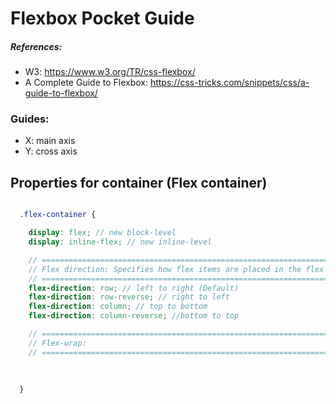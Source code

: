 # Flexbox Pocket Guide

##### References:
- W3: https://www.w3.org/TR/css-flexbox/
- A Complete Guide to Flexbox: https://css-tricks.com/snippets/css/a-guide-to-flexbox/

### Guides:
- X: main axis
- Y: cross axis

## Properties for container (Flex container)
```scss

  .flex-container {

    display: flex; // new block-level
    display: inline-flex; // new inline-level

    // ==========================================================================
    // Flex direction: Specifies how flex items are placed in the flex container
    // ==========================================================================
    flex-direction: row; // left to right (Default)
    flex-direction: row-reverse; // right to left
    flex-direction: column; // top to bottom
    flex-direction: column-reverse; //bottom to top

    // ==========================================================================
    // Flex-wrap: 
    // ==========================================================================
    
    
    
  }

```
